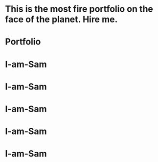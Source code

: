 # This is the most fire portfolio on the face of the planet. Hire me.
# Portfolio
# I-am-Sam
# I-am-Sam
# I-am-Sam
# I-am-Sam
# I-am-Sam

